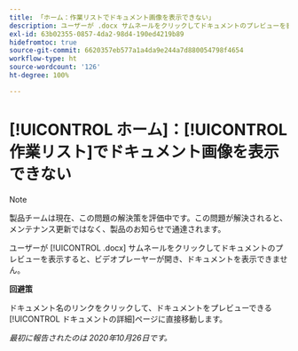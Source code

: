 ```yaml
---
title: 「ホーム：作業リストでドキュメント画像を表示できない」
description: ユーザーが .docx サムネールをクリックしてドキュメントのプレビューを表示すると、ビデオプレーヤーが開き、ドキュメントを表示できません。
exl-id: 63b02355-0857-4da2-98d4-190ed4219b89
hidefromtoc: true
source-git-commit: 6620357eb577a1a4da9e244a7d880054798f4654
workflow-type: ht
source-wordcount: '126'
ht-degree: 100%

---
```


# [!UICONTROL ホーム]：[!UICONTROL 作業リスト]でドキュメント画像を表示できない

<!--Article created by request-->

>[!NOTE]
>
>製品チームは現在、この問題の解決策を評価中です。この問題が解決されると、メンテナンス更新ではなく、製品のお知らせで通達されます。

ユーザーが [!UICONTROL .docx] サムネールをクリックしてドキュメントのプレビューを表示すると、ビデオプレーヤーが開き、ドキュメントを表示できません。

**回避策**

ドキュメント名のリンクをクリックして、ドキュメントをプレビューできる[!UICONTROL ドキュメントの詳細]ページに直接移動します。

_最初に報告されたのは 2020年10月26日です。_
